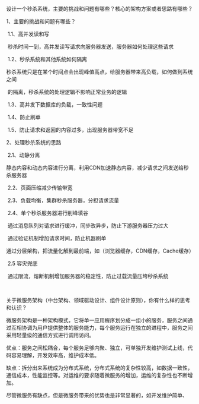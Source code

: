 设计一个秒杀系统，主要的挑战和问题有哪些？核心的架构方案或者思路有哪些？

1、主要的挑战和问题有哪些？

​	1.1、高并发读和写

​		秒杀时间一到，高并发读写请求向服务器发送，服务器如何处理这些请求

​	1.2、秒杀系统和其他系统如何隔离

​		秒杀系统只是在某个时间点会出现峰值高点，给服务器带来高负载，如何做到系统之间

​		的隔离，秒杀系统的处理逻辑不影响正常业务的逻辑

​	1.3、高并发下数据库的负载，一致性问题

​	1.4、防止刷单

​	1.5、防止请求和返回的内容过多，出现服务器带宽不足

2、处理秒杀系统的思路

​	2.1、动静分离

​		静态内容和动态内容进行分离，利用CDN加速静态内容，减少请求之间发送给秒杀服务器

​    2.2、页面压缩减少传输带宽

​	2.3、负载均衡，集群秒杀服务器，分担请求流量

​	2.4、单个秒杀服务器进行削峰填谷

​		通过消息队列对请求进行缓冲，同步改异步，防止下游服务器压力过大

​		通过验证机制增加请求时间，防止机器刷单

​		通过分层架构，把流量化解到最前端，如（浏览器缓存，CDN缓存，Cache缓存）

​	2.5 容灾兜底

​		通过限流，熔断机制增加服务器的稳定性，防止过载流量压垮秒杀系统

​		

关于微服务架构（中台架构、领域驱动设计、组件设计原则），你有什么样的思考和认识？

微服务架构是一种架构模式，它将单一应用程序划分成一组小的服务，服务之间通过互相协调为用户提供整体的服务能力，每个服务运行在独立的进程中，服务之间采用轻量级的通信方式进行调用访问。

优点：服务之间松耦合，每个服务足够内聚、独立，可单独开发维护测试上线，代码容易理解，开发效率高，维护成本低。

缺点：拆分出来系统成为分布式系统，分布式系统的复杂性较高，如数据一致性，通信成本，性能监控等。对运维的要求随着微服务的增加，运维的复杂性也不断增加。



尽管微服务有缺点，但是微服务带来的优势也是非常显著的，如开发维护简单、